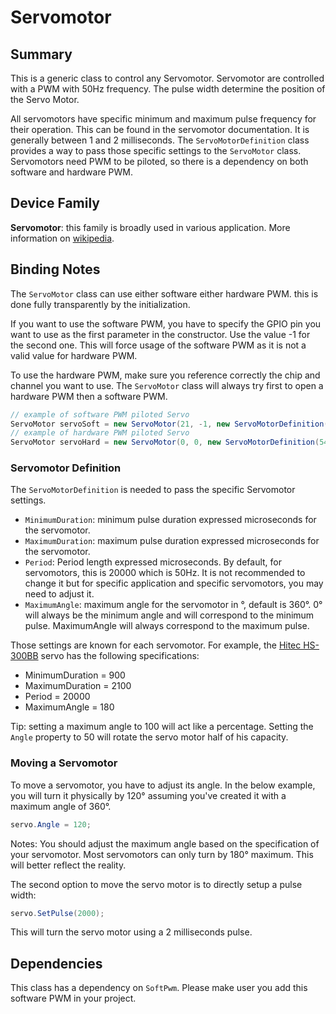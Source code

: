 ﻿# Servomotor

## Summary

This is a generic class to control any Servomotor. Servomotor are controlled with a PWM with 50Hz frequency. The pulse width determine the position of the Servo Motor.

All servomotors have specific minimum and maximum pulse frequency for their operation. This can be found in the servomotor documentation. It is generally between 1 and 2 milliseconds. The ```ServoMotorDefinition``` class provides a way to pass those specific settings to the ```ServoMotor``` class. Servomotors need PWM to be piloted, so there is a dependency on both software and hardware PWM.

## Device Family

**Servomotor**: this family is broadly used in various application. More information on [wikipedia](https://en.wikipedia.org/wiki/Servomotor).

## Binding Notes

The ```ServoMotor``` class can use either software either hardware PWM. this is done fully transparently by the initialization.

If you want to use the software PWM, you have to specify the GPIO pin you want to use as the first parameter in the constructor. Use the value -1 for the second one. This will force usage of the software PWM as it is not a valid value for hardware PWM.

To use the hardware PWM, make sure you reference correctly the chip and channel you want to use. The ```ServoMotor``` class will always try first to open a hardware PWM then a software PWM. 

```csharp
// example of software PWM piloted Servo
ServoMotor servoSoft = new ServoMotor(21, -1, new ServoMotorDefinition(540, 2470));
// example of hardware PWM piloted Servo
ServoMotor servoHard = new ServoMotor(0, 0, new ServoMotorDefinition(540, 2470));
```

### Servomotor Definition

The ```ServoMotorDefinition``` is needed to pass the specific Servomotor settings.

- ```MinimumDuration```: minimum pulse duration expressed microseconds for the servomotor.
- ```MaximumDuration```: maximum pulse duration expressed microseconds for the servomotor.
- ```Period```: Period length expressed microseconds. By default, for servomotors, this is 20000 which is 50Hz. It is not recommended to change it but for specific application and specific servomotors, you may need to adjust it.
- ```MaximumAngle```: maximum angle for the servomotor in °, default is 360°. 0° will always be the minimum angle and will correspond to the minimum pulse. MaximumAngle will always correspond to the maximum pulse.

Those settings are known for each servomotor.
For example, the [Hitec HS-300BB](https://servodatabase.com/servo/hitec/hs-300bb) servo has the following specifications:
- MinimumDuration = 900
- MaximumDuration = 2100
- Period = 20000
- MaximumAngle = 180

Tip: setting a maximum angle to 100 will act like a percentage. Setting the ```Angle``` property to 50 will rotate the servo motor half of his capacity.

### Moving a Servomotor

To move a servomotor, you have to adjust its angle. In the below example, you will turn it physically by 120° assuming you've created it with a maximum angle of 360°.

```csharp
servo.Angle = 120;
```

Notes: You should adjust the maximum angle based on the specification of your servomotor. Most servomotors can only turn by 180° maximum. This will better reflect the reality.

The second option to move the servo motor is to directly setup a pulse width:

```csharp
servo.SetPulse(2000);
```

This will turn the servo motor using a 2 milliseconds pulse.

## Dependencies

This class has a dependency on ```SoftPwm```. Please make user you add this software PWM in your project.

